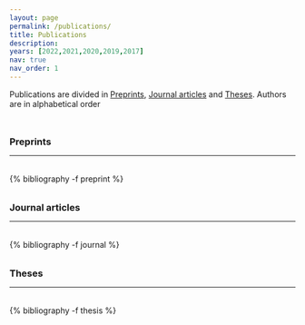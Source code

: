 ```yaml
---
layout: page
permalink: /publications/
title: Publications
description: 
years: [2022,2021,2020,2019,2017]
nav: true
nav_order: 1
---
```

<!-- _pages/publications.md -->

<p> Publications are divided in <a href="#preprint">Preprints</a>, <a href="#journal">Journal articles</a> 
and <a href="#thesis">Theses</a>. Authors are in alphabetical order </p>


<div class="publications">

<a id="preprint"><h3 style="margin-top: 3rem; margin-bottom: 0.5rem;">Preprints</h3></a> 
<hr style="color: var(--global-text-color); height: 1px; margin-bottom: 2rem;">
{% bibliography -f preprint %}

<a id="journal"><h3 style="margin-top: 2rem; margin-bottom: 0.5rem;">Journal articles</h3></a>
<hr style="color: var(--global-text-color); height: 1px; margin-bottom: 2rem;">
{% bibliography -f journal %}

<a id="thesis"><h3 style="margin-top: 2rem; margin-bottom: 0.5rem;">Theses</h3></a>
<hr style="color: var(--global-text-color); height: 1px; margin-bottom: 2rem;">
{% bibliography -f thesis %}

</div>


